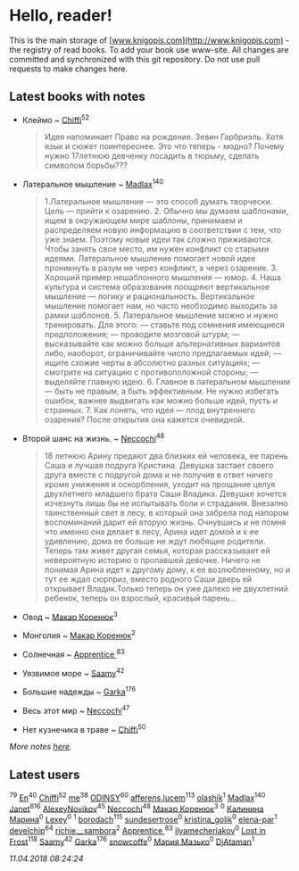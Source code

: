 # Hello, reader!
This is the main storage of [www.knigopis.com](http://www.knigopis.com) - the registry of read books.
To add your book use www-site. All changes are committed and synchronized with this git repository.
Do not use pull requests to make changes here.


## Latest books with notes
* Клеймо ~ [Chiffi](users/105/105831994080785626680-google)<sup>52</sup>
    > Идея напоминает Право на рождение. Зевин Гарбриэль. Хотя язык и сюжет поинтереснее.
    > Это что теперь - модно? Почему нужно 17летнюю девченку посадить в тюрьму,  сделать символом борьбы???

* Латеральное мышление ~ [Madlax](users/158/158304782-vkontakte)<sup>140</sup>
    > 1.Латеральное мышление — это способ думать творчески. Цель — прийти к озарению.
    > 2. Обычно мы думаем шаблонами, ищем в окружающем мире шаблоны, принимаем и распределяем новую информацию в соответствии с тем, что уже знаем. Поэтому новые идеи так сложно приживаются. Чтобы занять свое место, им нужен конфликт со старыми идеями. Латеральное мышление помогает новой идее проникнуть в разум не через конфликт, а через озарение.
    > 3. Хороший пример нешаблонного мышления — юмор.
    > 4. Наша культура и система образования поощряют вертикальное мышление — логику и рациональность. Вертикальное мышление помогает нам, но часто необходимо выходить за рамки шаблонов.
    > 5. Латеральное мышление можно и нужно тренировать. Для этого:
    > — ставьте под сомнения имеющиеся предположения;
    > — проводите мозговой штурм;
    > — высказывайте как можно больше альтернативных вариантов либо, наоборот, ограничивайте число предлагаемых идей;
    > — ищите схожие черты в абсолютно разных ситуациях;
    > — смотрите на ситуацию с противоположной стороны;
    > — выделяйте главную идею.
    > 6. Главное в латеральном мышлении — быть не правым, а быть эффективным. Не нужно избегать ошибок, важнее выдвигать как можно больше идей, пусть и странных.
    > 7. Как понять, что идея — плод внутреннего озарения? После открытия она кажется очевидной.

* Второй шанс на жизнь. ~ [Neccochi](users/126/12601720503917094896-mailru)<sup>48</sup>
    > 18 летнюю Арину предают два близких ей человека, ее парень Саша и лучшая подруга Кристина. Девушка застает своего друга вместе с подругой дома и не получив в ответ ничего кроме унижения и оскорбления, уходит на прощание целуя двухлетнего младшего брата Саши Владика. Девушке хочется изчезнуть лишь бы не испытывать боли и страдания. Внезапно таинственный свет в лесу, в который она забрела под напором воспоминаний дарит ей вторую жизнь. Очнувшись и не помня что именно она делает в лесу, Арина идет домой и к ее удивлению, дома ее больше не ждут любящие родители. Теперь там живет другая семья, которая рассказывает ей невероятную историю о пропавшей девочке. Ничего не понимая Арина идет к другому дому, к ее возлюбленному, но и тут ее ждал сюрприз, вместо родного Саши дверь ей открывает Владик.Только теперь он уже далеко не двухлетний ребенок, теперь он взрослый, красивый парень...

* Овод ~ [Макар Коренюк](users/126/126368737-vkontakte)<sup>3</sup>

* Монголия ~ [Макар Коренюк](users/126/126368737-vkontakte)<sup>2</sup>

* Солнечная ~ [Apprentice ](users/528/52821952-vkontakte)<sup>83</sup>

* Уязвимое море ~ [Saamy](users/115/115226508-vkontakte)<sup>42</sup>

* Большие надежды ~ [Garka](users/115/115753719718250012620-google)<sup>176</sup>

* Весь этот мир ~ [Neccochi](users/126/12601720503917094896-mailru)<sup>47</sup>

* Нет кузнечика в траве ~ [Chiffi](users/105/105831994080785626680-google)<sup>50</sup>


_More notes [here](latest_books_with_notes.md)._


## Latest users
[](users/115/115826717712507836033-google)<sup>79</sup> 
[En](users/333/333646551-vkontakte)<sup>40</sup> 
[Chiffi](users/105/105831994080785626680-google)<sup>52</sup> 
[me](users/381/381417697-yandex)<sup>38</sup> 
[ODINSY](users/100/100978570902186865324-google)<sup>60</sup> 
[afferens.lucem](users/196/196071655-vkontakte)<sup>113</sup> 
[olashik](users/186/18643116-vkontakte)<sup>1</sup> 
[Madlax](users/158/158304782-vkontakte)<sup>140</sup> 
[Janet](users/108/108113656204404967440-google)<sup>616</sup> 
[AlexeyNovikov](users/170/170278332-vkontakte)<sup>45</sup> 
[Neccochi](users/126/12601720503917094896-mailru)<sup>48</sup> 
[Макар Коренюк](users/126/126368737-vkontakte)<sup>3</sup> 
[](users/109/109348398605703676806-google)<sup>0</sup> 
[Калинина Марина](users/139/13934519318903262389-mailru)<sup>0</sup> 
[Lexey](users/428/428593824261185-facebook)<sup>0</sup> 
[](users/616/616903189-yandex)<sup>1</sup> 
[borodach](users/157/15706320-vkontakte)<sup>115</sup> 
[sundesertrose](users/605/605506538-yandex)<sup>0</sup> 
[kristina_golik](users/215/215722372-vkontakte)<sup>0</sup> 
[elena-par](users/450/4506016-vkontakte)<sup>1</sup> 
[develchip](users/852/85203415-vkontakte)<sup>64</sup> 
[richie._.sambora](users/203/2033580363583983-facebook)<sup>2</sup> 
[Apprentice ](users/528/52821952-vkontakte)<sup>83</sup> 
[ilyamecheriakov](users/176/176759837-vkontakte)<sup>0</sup> 
[Lost in Frost](users/103/103293621948650602575-google)<sup>118</sup> 
[Saamy](users/115/115226508-vkontakte)<sup>42</sup> 
[Garka](users/115/115753719718250012620-google)<sup>176</sup> 
[snowcoffe](users/102/102767416-vkontakte)<sup>0</sup> 
[Мария Мазько](users/997/997901511979140838-mailru)<sup>0</sup> 
[DjAtaman](users/106/106309223005338857765-google)<sup>1</sup> 


_11.04.2018 08:24:24_
